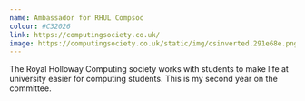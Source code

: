 ```yaml
---
name: Ambassador for RHUL Compsoc
colour: #C32026
link: https://computingsociety.co.uk/
image: https://computingsociety.co.uk/static/img/csinverted.291e68e.png
---
```


The Royal Holloway Computing society works with students to make life at university easier for computing students.
This is my second year on the committee.
